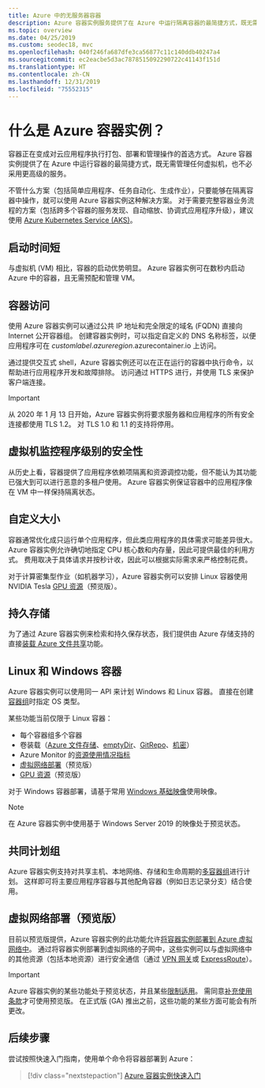 ```yaml
---
title: Azure 中的无服务器容器
description: Azure 容器实例服务提供了在 Azure 中运行隔离容器的最简捷方式，既无需管理虚拟机，也不必采用更高级的业务流程协调程序。
ms.topic: overview
ms.date: 04/25/2019
ms.custom: seodec18, mvc
ms.openlocfilehash: 040f246fa687dfe3ca56877c11c140ddb40247a4
ms.sourcegitcommit: ec2eacbe5d3ac7878515092290722c41143f151d
ms.translationtype: HT
ms.contentlocale: zh-CN
ms.lasthandoff: 12/31/2019
ms.locfileid: "75552315"
---
```

# <a name="what-is-azure-container-instances"></a>什么是 Azure 容器实例？

容器正在变成对云应用程序执行打包、部署和管理操作的首选方式。 Azure 容器实例提供了在 Azure 中运行容器的最简捷方式，既无需管理任何虚拟机，也不必采用更高级的服务。

不管什么方案（包括简单应用程序、任务自动化、生成作业），只要能够在隔离容器中操作，就可以使用 Azure 容器实例这种解决方案。 对于需要完整容器业务流程的方案（包括跨多个容器的服务发现、自动缩放、协调式应用程序升级），建议使用 [Azure Kubernetes Service (AKS)](../aks/index.yml)。

## <a name="fast-startup-times"></a>启动时间短

与虚拟机 (VM) 相比，容器的启动优势明显。 Azure 容器实例可在数秒内启动 Azure 中的容器，且无需预配和管理 VM。

## <a name="container-access"></a>容器访问

使用 Azure 容器实例可以通过公共 IP 地址和完全限定的域名 (FQDN) 直接向 Internet 公开容器组。 创建容器实例时，可以指定自定义的 DNS 名称标签，以便应用程序可在 *customlabel*.*azureregion*.azurecontainer.io 上访问。

通过提供交互式 shell，Azure 容器实例还可以在正在运行的容器中执行命令，以帮助进行应用程序开发和故障排除。 访问通过 HTTPS 进行，并使用 TLS 来保护客户端连接。

> [!IMPORTANT]
> 从 2020 年 1 月 13 日开始，Azure 容器实例将要求服务器和应用程序的所有安全连接都使用 TLS 1.2。 对 TLS 1.0 和 1.1 的支持将停用。

## <a name="hypervisor-level-security"></a>虚拟机监控程序级别的安全性

从历史上看，容器提供了应用程序依赖项隔离和资源调控功能，但不能认为其功能已强大到可以进行恶意的多租户使用。 Azure 容器实例保证容器中的应用程序像在 VM 中一样保持隔离状态。


## <a name="custom-sizes"></a>自定义大小

容器通常优化成只运行单个应用程序，但此类应用程序的具体需求可能差异很大。 Azure 容器实例允许确切地指定 CPU 核心数和内存量，因此可提供最佳的利用方式。 费用取决于具体请求并按秒计收，因此可以根据实际需求来严格控制花费。

对于计算密集型作业（如机器学习），Azure 容器实例可以安排 Linux 容器使用 NVIDIA Tesla [GPU 资源](container-instances-gpu.md)（预览版）。

## <a name="persistent-storage"></a>持久存储

为了通过 Azure 容器实例来检索和持久保存状态，我们提供由 Azure 存储支持的直接[装载 Azure 文件共享](container-instances-mounting-azure-files-volume.md)功能。

## <a name="linux-and-windows-containers"></a>Linux 和 Windows 容器

Azure 容器实例可以使用同一 API 来计划 Windows 和 Linux 容器。 直接在创建[容器组](container-instances-container-groups.md)时指定 OS 类型。

某些功能当前仅限于 Linux 容器：

* 每个容器组多个容器
* 卷装载（[Azure 文件存储](container-instances-volume-azure-files.md)、[emptyDir](container-instances-volume-emptydir.md)、[GitRepo](container-instances-volume-gitrepo.md)、[机密](container-instances-volume-secret.md)）
* Azure Monitor 的[资源使用情况指标](container-instances-monitor.md)
* [虚拟网络部署](container-instances-vnet.md)（预览版）
* [GPU 资源](container-instances-gpu.md)（预览版）

对于 Windows 容器部署，请基于常用 [Windows 基础映像](container-instances-faq.md#what-windows-base-os-images-are-supported)使用映像。

> [!NOTE]
> 在 Azure 容器实例中使用基于 Windows Server 2019 的映像处于预览状态。

## <a name="co-scheduled-groups"></a>共同计划组

Azure 容器实例支持对共享主机、本地网络、存储和生命周期的[多容器组](container-instances-container-groups.md)进行计划。 这样即可将主要应用程序容器与其他配角容器（例如日志记录分支）结合使用。

## <a name="virtual-network-deployment-preview"></a>虚拟网络部署（预览版）

目前以预览版提供，Azure 容器实例的此功能允许[将容器实例部署到 Azure 虚拟网络中](container-instances-vnet.md)。 通过将容器实例部署到虚拟网络的子网中，这些实例可以与虚拟网络中的其他资源（包括本地资源）进行安全通信（通过 [VPN 网关](../vpn-gateway/vpn-gateway-about-vpngateways.md)或 [ExpressRoute](../expressroute/expressroute-introduction.md)）。

> [!IMPORTANT]
> Azure 容器实例的某些功能处于预览状态，并且某些[限制适用](container-instances-vnet.md#preview-limitations)。 需同意[补充使用条款][terms-of-use]才可使用预览版。 在正式版 (GA) 推出之前，这些功能的某些方面可能会有所更改。

## <a name="next-steps"></a>后续步骤

尝试按照快速入门指南，使用单个命令将容器部署到 Azure：

> [!div class="nextstepaction"]
> [Azure 容器实例快速入门](container-instances-quickstart.md)

<!-- LINKS - External -->
[terms-of-use]: https://azure.microsoft.com/support/legal/preview-supplemental-terms/
